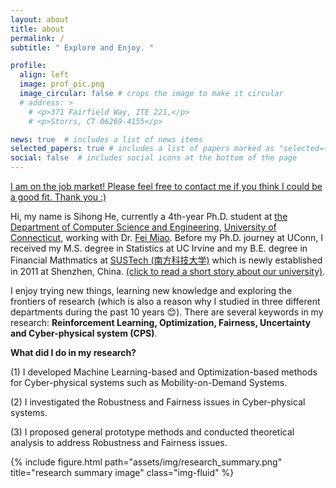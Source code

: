 ```yaml
---
layout: about
title: about
permalink: /
subtitle: " Explore and Enjoy. "

profile:
  align: left
  image: prof_pic.png
  image_circular: false # crops the image to make it circular
  # address: >
    # <p>371 Fairfield Way, ITE 221,</p>
    # <p>Storrs, CT 06269-4155</p>

news: true  # includes a list of news items
selected_papers: true # includes a list of papers marked as "selected={true}"
social: false  # includes social icons at the bottom of the page
---
```


<!-- Write your biography here. Tell the world about yourself. Link to your favorite [subreddit](http://reddit.com). You can put a picture in, too. The code is already in, just name your picture `prof_pic.jpg` and put it in the `img/` folder.

Put your address / P.O. box / other info right below your picture. You can also disable any these elements by editing `profile` property of the YAML header of your `_pages/about.md`. Edit `_bibliography/papers.bib` and Jekyll will render your [publications page](/al-folio/publications/) automatically.

Link to your social media connections, too. This theme is set up to use [Font Awesome icons](http://fortawesome.github.io/Font-Awesome/) and [Academicons](https://jpswalsh.github.io/academicons/), like the ones below. Add your Facebook, Twitter, LinkedIn, Google Scholar, or just disable all of them. -->

[I am on the job market! Please feel free to contact me if you think I could be a good fit. Thank you :)]()

Hi, my name is Sihong He, currently a 4th-year Ph.D. student at <a href='https://www.cse.uconn.edu'> the Department of Computer Science and Engineering</a>,  <a href='https://uconn.edu'>University of Connecticut</a>, working with Dr. [Fei Miao](http://feimiao.org). Before my Ph.D. journey at UConn, I received my M.S. degree in Statistics at UC Irvine and my B.E. degree in Financial Mathmatics at [SUSTech (南方科技大学)](https://math.sustech.edu.cn/?lang=en) which is newly established in 2011 at Shenzhen, China. [(click to read a short story about our university)](https://www.nature.com/articles/nature.2012.10631). 

I enjoy trying new things, learning new knowledge and exploring the frontiers of research (which is also a reason why I studied in three different departments during the past 10 years :blush:). There are several keywords in my research: **Reinforcement Learning, Optimization, Fairness, Uncertainty and Cyber-physical system (CPS)**. 



<div class="row">
    <div class="col-sm-7 mt-6 mt-md-0">
      <p> <b> </b></p>
      <p> <b>What did I do in my research?</b></p>
      <p>
        (1) I developed Machine Learning-based and Optimization-based methods for Cyber-physical systems such as Mobility-on-Demand Systems.
      </p>
      <p>
        (2) I investigated the Robustness and Fairness issues in Cyber-physical systems.
      </p>
      <p>
        (3) I proposed general prototype methods and conducted theoretical analysis to address Robustness and Fairness issues.
      </p>
    </div>
    <div class="col-sm-5 mt-3 mt-md-0">
        {% include figure.html path="assets/img/research_summary.png" title="research summary image" class="img-fluid" %}
    </div>
</div>





